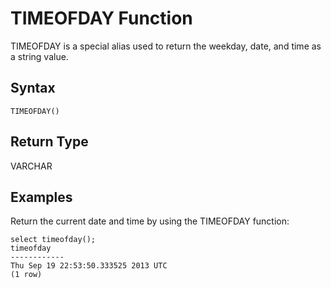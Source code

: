 # TIMEOFDAY Function<a name="r_TIMEOFDAY_function"></a>

TIMEOFDAY is a special alias used to return the weekday, date, and time as a string value\.

## Syntax<a name="r_TIMEOFDAY_function-syntax"></a>

```
TIMEOFDAY()
```

## Return Type<a name="r_TIMEOFDAY_function-return-type"></a>

VARCHAR

## Examples<a name="r_TIMEOFDAY_function-examples"></a>

Return the current date and time by using the TIMEOFDAY function: 

```
select timeofday();
timeofday
------------
Thu Sep 19 22:53:50.333525 2013 UTC
(1 row)
```